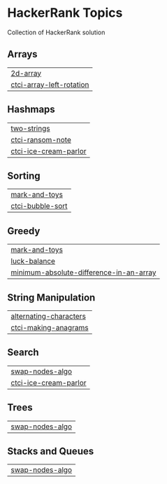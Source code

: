 
# HackerRank Topics

Collection of HackerRank solution

## Arrays

|                                                                                                         |
|---------------------------------------------------------------------------------------------------------|
| [2d-array](https://github.com/ymanshur/hackerrank/tree/master/2d-array)                                 |
| [ctci-array-left-rotation](ctci-array-left-rotation) |

## Hashmaps

|                                                                                                   |
|---------------------------------------------------------------------------------------------------|
| [two-strings](https://github.com/ymanshur/hackerrank/tree/master/two-strings)                     |
| [ctci-ransom-note](https://github.com/ymanshur/hackerrank/tree/master/ctci-ransom-note)           |
| [ctci-ice-cream-parlor](https://github.com/ymanshur/hackerrank/tree/master/ctci-ice-cream-parlor) |

## Sorting

|                                                                                         |
|-----------------------------------------------------------------------------------------|
| [mark-and-toys](https://github.com/ymanshur/hackerrank/tree/master/mark-and-toys)       |
| [ctci-bubble-sort](https://github.com/ymanshur/hackerrank/tree/master/ctci-bubble-sort) |

## Greedy

|                                                                                                                                       |
|---------------------------------------------------------------------------------------------------------------------------------------|
| [mark-and-toys](https://github.com/ymanshur/hackerrank/tree/master/mark-and-toys)                                                     |
| [luck-balance](https://github.com/ymanshur/hackerrank/tree/master/luck-balance)                                                       |
| [minimum-absolute-difference-in-an-array](https://github.com/ymanshur/hackerrank/tree/master/minimum-absolute-difference-in-an-array) |

## String Manipulation

|                                                                                                     |
|-----------------------------------------------------------------------------------------------------|
| [alternating-characters](https://github.com/ymanshur/hackerrank/tree/master/alternating-characters) |
| [ctci-making-anagrams](https://github.com/ymanshur/hackerrank/tree/master/ctci-making-anagrams)     |

## Search

|                                                                                                   |
|---------------------------------------------------------------------------------------------------|
| [swap-nodes-algo](https://github.com/ymanshur/hackerrank/tree/master/swap-nodes-algo)             |
| [ctci-ice-cream-parlor](https://github.com/ymanshur/hackerrank/tree/master/ctci-ice-cream-parlor) |

## Trees

|                                                                                       |
|---------------------------------------------------------------------------------------|
| [swap-nodes-algo](https://github.com/ymanshur/hackerrank/tree/master/swap-nodes-algo) |

## Stacks and Queues

|                                                                                       |
|---------------------------------------------------------------------------------------|
| [swap-nodes-algo](https://github.com/ymanshur/hackerrank/tree/master/swap-nodes-algo) |

